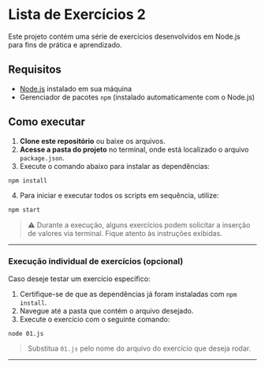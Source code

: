 # Lista de Exercícios 2

Este projeto contém uma série de exercícios desenvolvidos em Node.js para fins de prática e aprendizado.

## Requisitos

- [Node.js](https://nodejs.org/) instalado em sua máquina
- Gerenciador de pacotes `npm` (instalado automaticamente com o Node.js)

## Como executar

1. **Clone este repositório** ou baixe os arquivos.
2. **Acesse a pasta do projeto** no terminal, onde está localizado o arquivo `package.json`.
3. Execute o comando abaixo para instalar as dependências:

```bash
npm install
```

4. Para iniciar e executar todos os scripts em sequência, utilize:

```bash
npm start
```

> ⚠️ Durante a execução, alguns exercícios podem solicitar a inserção de valores via terminal. Fique atento às instruções exibidas.

---

### Execução individual de exercícios (opcional)

Caso deseje testar um exercício específico:

1. Certifique-se de que as dependências já foram instaladas com `npm install`.
2. Navegue até a pasta que contém o arquivo desejado.
3. Execute o exercício com o seguinte comando:

```bash
node 01.js
```

> Substitua `01.js` pelo nome do arquivo do exercício que deseja rodar.

---

